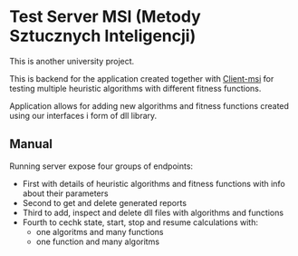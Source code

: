 # Test Server MSI (Metody Sztucznych Inteligencji)
This is another university project. 

This is backend for the application created together with [Client-msi](https://github.com/karo-fox/client-msi) for testing multiple heuristic algorithms with different fitness functions.

Application allows for adding new algorithms and fitness functions created using our interfaces i form of dll library.
## Manual
Running server expose four groups of endpoints:
- First with details of heuristic algorithms and fitness functions with info about their parameters
- Second to get and delete generated reports
- Third to add, inspect and delete dll files with algorithms and functions
- Fourth to cechk state, start, stop and resume calculations with:
  - one algoritms and many functions
  - one function and many algoritms
